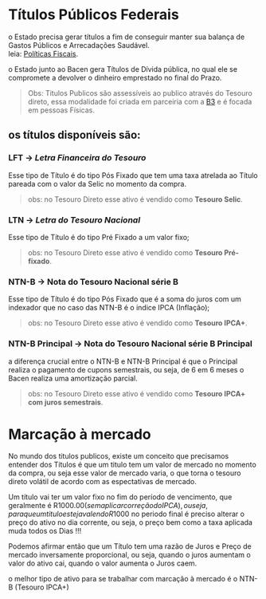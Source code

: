 # Títulos Públicos Federais

o Estado precisa gerar títulos a fim de conseguir manter sua balança de Gastos Públicos e Arrecadações Saudável.  
leia: [Políticas Fiscais](politicas-fiscais.md).

o Estado junto ao Bacen gera Títulos de Dívida pública, no qual ele se compromete a devolver o dinheiro emprestado no final do Prazo. 

> Obs: Titulos Publicos são assessíveis ao publico através do Tesouro direto, essa modalidade foi criada em parceiria com a [B3](https://www.tesourodireto.com.br/) e é focada em pessoas Físicas.

## os títulos disponíveis são:

### **LFT** -> *Letra Financeira do Tesouro* 
Esse tipo de Título é do tipo Pós Fixado que tem uma taxa atrelada ao Título pareada com o valor da Selic no momento da compra.

> obs: no Tesouro Direto esse ativo é vendido como **Tesouro Selic**.

### **LTN** -> *Letra do Tesouro Nacional*
Esse tipo de Título é do tipo Pré Fixado a um valor fixo;

> obs: no Tesouro Direto esse ativo é vendido como **Tesouro Pré-fixado**.


### **NTN-B** -> Nota do Tesouro Nacional série B
Esse tipo de Título é do tipo Pós Fixado que é a soma do juros com um indexador que no caso das NTN-B é o indice IPCA (Inflação);

> obs: no Tesouro Direto esse ativo é vendido como **Tesouro IPCA+**.

### **NTN-B Principal** -> Nota do Tesouro Nacional série B Principal
a diferença crucial entre o NTN-B e NTN-B Principal é que o Principal realiza o pagamento de cupons semestrais, ou seja, de 6 em 6 meses o Bacen realiza uma amortização parcial.

> obs: no Tesouro Direto esse ativo é vendido como **Tesouro IPCA+ com juros semestrais**.

# Marcação à mercado

No mundo dos titulos publicos, existe um conceito que precisamos entender dos Títulos é que um titulo tem um valor de mercado no momento da compra, ou seja esse valor de mercado varia, o que torna o tesouro direto volátil de acordo com as espectativas de mercado.

Um título vai ter um valor fixo no fim do período de vencimento, que geralmente é R$1000.00 (sem aplicar correção do IPCA), ou seja, para que um titulo esteja valendo R$1000 no periodo final é preciso alterar o preço do ativo no dia corrente, ou seja, o preço bem como a taxa aplicada muda todos os Dias !!!

Podemos afirmar então que um Título tem uma razão de Juros e Preço de mercado inversamente  proporcional, ou seja, quando o juros aumentam o valor do ativo cai, quando o valor aumenta o Juros caem.

o melhor tipo de ativo para se trabalhar com marcação à mercado é o NTN-B (Tesouro IPCA+)
